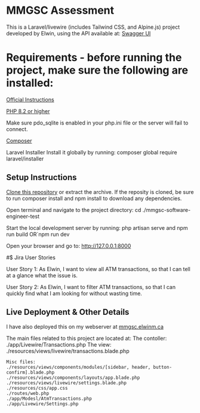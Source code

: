 # MMGSC Assessment

This is a Laravel/livewire (includes Tailwind CSS, and Alpine.js) project developed by Elwin, using the API available at: [Swagger UI](https://dev.smartjournal.net/swagger-ui/#/journal-txn-controller-test/)


# Requirements - before running the project, make sure the following are installed:

[Official Instructions](https://laravel.com/docs/12.x/installation)

[PHP 8.2 or higher](https://www.php.net/)

Make sure pdo_sqlite is enabled in your php.ini file or the server will fail to connect.

[Composer](https://getcomposer.org/)

Laravel Installer
Install it globally by running:
    composer global require laravel/installer

## Setup Instructions

[Clone this repository](https://github.com/Elwin-M/mmgsc-software-engineer-test) or extract the archive.
If the reposity is cloned, be sure to run composer install and npm install to download any dependencies. 

Open terminal and navigate to the project directory:
cd ./mmgsc-software-engineer-test

Start the local development server by running:
    php artisan serve and npm run build OR`npm run dev

Open your browser and go to:
    http://127.0.0.1:8000


#$ Jira User Stories

User Story 1: As Elwin, I want to view all ATM transactions, so that I can tell at a glance what the issue is.

User Story 2: As Elwin, I want to filter ATM transactions, so that I can quickly find what I am looking for without wasting time.

## Live Deployment & Other Details

I have also deployed this on my webserver at [mmgsc.elwinm.ca](https://mmgsc.elwinm.ca/)

The main files related to this project are located at:
    The contoller:
    ./app/Livewire/Transactions.php
    The view:
    ./resources/views/livewire/transactions.blade.php

    Misc files:
    ./resources/views/components/modules/[sidebar, header, button-confirm].blade.php
    ./resources/views/components/layouts/app.blade.php
    ./resources/views/livewire/settings.blade.php
    ./resources/css/app.css
    ./routes/web.php
    ./app/Modesl/AtmTransactions.php
    ./app/Livewire/Settings.php

